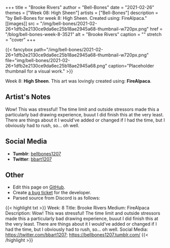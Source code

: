 +++
title =       "Brooke Rivers"
author =      "Bell-Bones"
date =        "2021-02-26"
themes =      ["Week 08: High Sheen"]
artists =     ["Bell-Bones"]
description = "by Bell-Bones for week 8: High Sheen. Created using: FireAlpaca."
[[images]]
      src = "/img/bell-bones/2021-02-26+1dfb2e2130ce9da6ec25b18ae2945a68-thumbnail-w720px.png"
      href = "/blog/bell-bones-week-8-3521"
      alt = "Brooke Rivers"
      caption = ""
      stretch = "cover"
+++


{{< fancybox path="/img/bell-bones/2021-02-26+1dfb2e2130ce9da6ec25b18ae2945a68-thumbnail-w720px.png" file="img/bell-bones/2021-02-26+1dfb2e2130ce9da6ec25b18ae2945a68.png" caption="Placeholder thumbnail for a visual work." >}}


Week 8: **High Sheen**. This art was lovingly created using: **FireAlpaca**.

## Artist's Notes

Wow! This was stressful! The time limit and outside stressors made this a particularly bad drawing experience, buuut I did finish this at the very least. There are things about it I would've added or changed if I had the time, but I obviously had to rush, so... oh well.

## Social Media

- **Tumblr**: <a href='https://bellbones1207.tumblr.com' target='_blank'>bellbones1207</a>
- **Twitter**: <a href='https://twitter.com/bbart1207' target='_blank'>bbart1207</a>

## Other

- Edit this page on [GitHub](https://github.com/teaminkling/web-refresh/edit/main/content/blog/bell-bones-week-8-3521.md).
- Create [a bug ticket](https://github.com/teaminkling/web-refresh/issues/new?assignees=&labels=bug&template=problem-report.md&title=) for the developer.
- Parsed source from Discord is as follows:

{{< highlight txt >}}
Week: 8
Title: Brooke Rivers
Medium: FireAlpaca
Description: Wow! This was stressful! The time limit and outside stressors made this a particularly bad drawing experience, buuut I did finish this at the very least. There are things about it I would've added or changed if I had the time, but I obviously had to rush, so... oh well.
Social Media: https://twitter.com/bbart1207; https://bellbones1207.tumblr.com/
{{< /highlight >}}